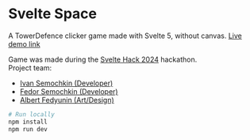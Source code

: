 # Svelte Space

A TowerDefence clicker game made with Svelte 5, without canvas.
[Live demo link](https://svelte-tower-defence.vercel.app/)

Game was made during the [Svelte Hack 2024](https://hack.sveltesociety.dev/2024) hackathon.  
Project team:

- [Ivan Semochkin (Developer)](https://github.com/baterson)
- [Fedor Semochkin (Developer)](https://github.com/Fedorse)
- [Albert Fedyunin (Art/Design)](https://artstation.com/kunglaohat)

```bash
# Run locally
npm install
npm run dev
```
